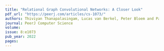 ```yaml
---
title: "Relational Graph Convolutional Networks: A Closer Look"
pdf_url: "https://peerj.com/articles/cs-1073/"
authors: Thiviyan Thanapalasingam, Lucas van Berkel, Peter Bloem and Paul Groth
journal: PeerJ Computer Science 
volume: 
issue: 8:e1073
pub_year: 2022
pages: 
---
```

